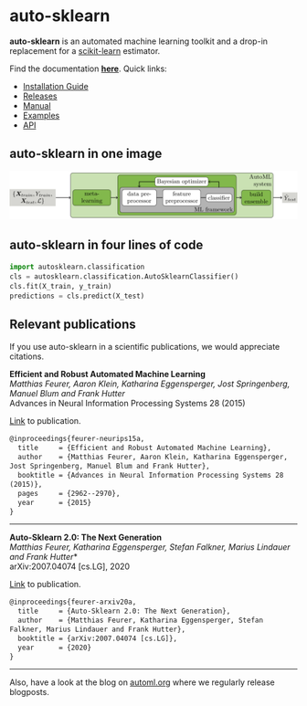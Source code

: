 # auto-sklearn

**auto-sklearn** is an automated machine learning toolkit and a drop-in replacement for a [scikit-learn](https://scikit-learn.org) estimator.

Find the documentation **[here](https://automl.github.io/auto-sklearn/)**. Quick links:
  * [Installation Guide](https://automl.github.io/auto-sklearn/master/installation.html)
  * [Releases](https://automl.github.io/auto-sklearn/master/releases.html)
  * [Manual](https://automl.github.io/auto-sklearn/master/manual.html)
  * [Examples](https://automl.github.io/auto-sklearn/master/examples/index.html)
  * [API](https://automl.github.io/auto-sklearn/master/api.html)

## auto-sklearn in one image

![image](doc/images/askl_pipeline.png)

## auto-sklearn in four lines of code

```python
import autosklearn.classification
cls = autosklearn.classification.AutoSklearnClassifier()
cls.fit(X_train, y_train)
predictions = cls.predict(X_test)
```

## Relevant publications

If you use auto-sklearn in a scientific publications, we would appreciate citations.

**Efficient and Robust Automated Machine Learning**  
*Matthias Feurer, Aaron Klein, Katharina Eggensperger, Jost Springenberg, Manuel Blum and Frank Hutter*  
Advances in Neural Information Processing Systems 28 (2015)  

[Link](https://papers.nips.cc/paper/5872-efficient-and-robust-automated-machine-learning.pdf) to publication.
```
@inproceedings{feurer-neurips15a,
  title     = {Efficient and Robust Automated Machine Learning},
  author    = {Matthias Feurer, Aaron Klein, Katharina Eggensperger, Jost Springenberg, Manuel Blum and Frank Hutter},
  booktitle = {Advances in Neural Information Processing Systems 28 (2015)},
  pages     = {2962--2970},
  year      = {2015}
}
```

----------------------------------------

**Auto-Sklearn 2.0: The Next Generation**  
*Matthias Feurer, Katharina Eggensperger, Stefan Falkner, Marius Lindauer and Frank Hutter**  
arXiv:2007.04074 [cs.LG], 2020

[Link](https://arxiv.org/abs/2007.04074) to publication.
```
@inproceedings{feurer-arxiv20a,
  title     = {Auto-Sklearn 2.0: The Next Generation},
  author    = {Matthias Feurer, Katharina Eggensperger, Stefan Falkner, Marius Lindauer and Frank Hutter},
  booktitle = {arXiv:2007.04074 [cs.LG]},
  year      = {2020}
}
```

----------------------------------------

Also, have a look at the blog on [automl.org](https://automl.org) where we regularly release blogposts.
